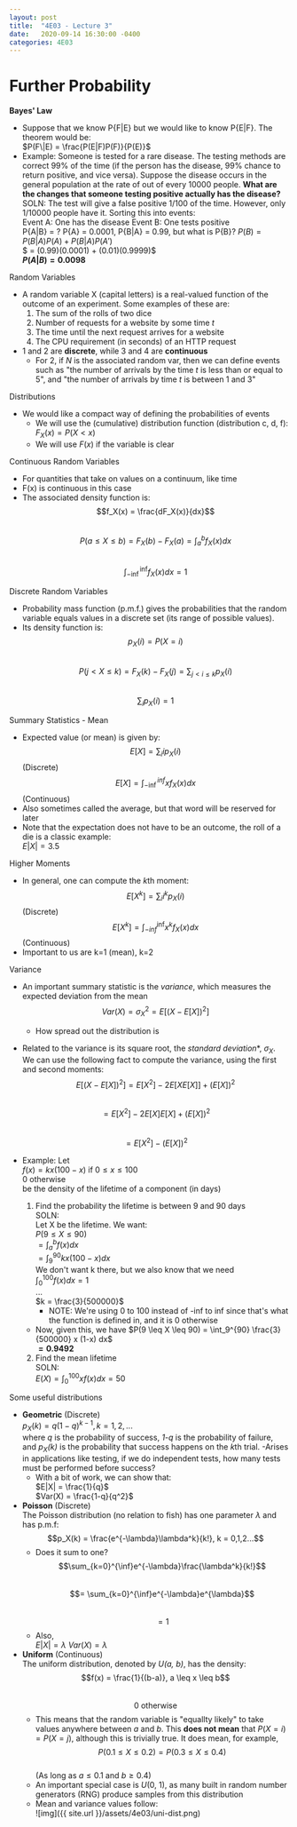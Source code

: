```yaml
---
layout: post
title:  "4E03 - Lecture 3"
date:   2020-09-14 16:30:00 -0400
categories: 4E03
---
```


Further Probability
===

**Bayes' Law**
- Suppose that we know P{F\|E} but we would like to know P{E\|F}. The theorem would be:  
$P(F\|E) = \frac{P(E|F)P(F)}{P(E)}$
- Example: Someone is tested for a rare disease. The testing methods are correct 99% of the time (if the person has the disease, 99% chance to return positive, and vice versa). Suppose the disease occurs in the general population at the rate of out of every 10000 people. **What are the changes that someone testing positive actually has the disease?**  
SOLN:
The test will give a false positive 1/100 of the time. However, only 1/10000 people have it. Sorting this into events:  
Event A: One has the disease
Event B: One tests positive  
P{A|B} = ?
P{A} = 0.0001, P{B|A} = 0.99, but what is P{B}?
$P(B) = P(B|A)P(A) + P(B|A)P(A')$  
$ = (0.99)(0.0001) + (0.01)(0.9999)$  
**$P(A|B) = 0.0098$**

Random Variables
- A random variable X (capital letters) is a real-valued function of the outcome of an experiment. Some examples of these are:
    1. The sum of the rolls of two dice
    2. Number of requests for a website by some time *t*
    3. The time until the next request arrives for a website
    4. The CPU requirement (in seconds) of an HTTP request
- 1 and 2 are **discrete**, while 3 and 4 are **continuous**
    - For 2, if *N* is the associated random var, then we can define events such as "the number of arrivals by the time *t* is less than or equal to 5", and "the number of arrivals by time *t* is between 1 and 3"

Distributions
- We would like a compact way of defining the probabilities of events
    - We will use the (cumulative) distribution function (distribution c, d, f):  
    $F_X(x) = P(X \lt x)$
    - We will use $F(x)$ if the variable is clear

Continuous Random Variables
- For quantities that take on values on a continuum, like time
- F(x) is continuous in this case
- The associated density function is:  
$$f_X(x) = \frac{dF_X(x)}{dx}$$  
$$P(a \leq X \leq b) = F_X(b) - F_X(a) = \int_a^b f_X(x) dx$$  
$$\int_{-\inf}^{\inf} f_X(x) dx = 1$$


Discrete Random Variables
- Probability mass function (p.m.f.) gives the probabilities that the random variable equals values in a discrete set (its range of possible values). 
- Its density function is:  
$$p_X(i) = P(X = i)$$  
$$P(j \lt X \leq k) = F_X(k) - F_X(j) = \sum_{j \lt i \leq k} p_X(i)$$  
$$\sum_i p_X(i) = 1$$

Summary Statistics - Mean
- Expected value (or mean) is given by:  
$$E[X] = \sum_i ip_X(i)$$ (Discrete)  
$$E[X] = \int_{-\inf}^{inf} xf_X(x) dx$$ (Continuous)
- Also sometimes called the average, but that word will be reserved for later
- Note that the expectation does not have to be an outcome, the roll of a die is a classic example:  
$E|X| = 3.5$

Higher Moments
- In general, one can compute the *k*th moment:  
$$E[X^k] = \sum_i i^k p_X(i)$$ (Discrete)  
$$E[X^k] = \int_{-inf}^{\inf} x^k f_X(x) dx$$ (Continuous)
- Important to us are k=1 (mean), k=2

Variance
- An important summary statistic is the *variance*, which measures the expected deviation from the mean  
$$Var(X) = \sigma^2_X = E[(X - E[X])^2]$$
    - How spread out the distribution is
- Related to the variance is its square root, the *standard deviation**, $\sigma_X$. We can use the following fact to compute the variance, using the first and second moments:  
$$E[(X - E[X])^2] = E[X^2] - 2E[XE[X]] + (E[X])^2$$  
$$= E[X^2] - 2E[X]E[X] + (E[X])^2$$  
$$= E[X^2] - (E[X])^2$$
- Example: Let  
$f(x) = kx(100 - x) \text{ if } 0 \leq x \leq 100$  
$0 \text{ otherwise}$  
be the density of the lifetime of a component (in days)
    1. Find the probability the lifetime is between 9 and 90 days  
    SOLN:  
    Let X be the lifetime. We want:  
    $P(9 \leq X \leq 90)$  
    $= \int_a^b f(x) dx$  
    $= \int_9^{90} kx(100 - x) dx$  
    We don't want k there, but we also know that we need  
    $\int_0^{100} f(x) dx = 1$  
    ...  
    $k = \frac{3}{500000}$  
        - NOTE: We're using 0 to 100 instead of -inf to inf since that's what the function is defined in, and it is 0 otherwise
    - Now, given this, we have 
    $P(9 \leq X \leq 90) = \int_9^{90} \frac{3}{500000} x (1-x) dx$  
    **$= 0.9492$**

    2. Find the mean lifetime  
    SOLN:  
    $E(X) = \int_0^{100} x f(x) dx = 50$

Some useful distributions

- **Geometric** (Discrete)  
$p_X(k) = q(1 - q)^{k-1}, k=1, 2, ...$  
where *q* is the probability of success, *1-q* is the probability of failure, and *p<sub>X</sub>(k)* is the probability that success happens on the *k*th trial. 
    -Arises in applications like testing, if we do independent tests, how many tests must be performed before success?
    - With a bit of work, we can show that:  
    $E|X| = \frac{1}{q}$  
    $Var(X) = \frac{1-q}{q^2}$
- **Poisson** (Discrete)  
The Poisson distribution (no relation to fish) has one parameter $\lambda$ and has p.m.f:  
$$p_X(k) = \frac{e^{-\lambda}\lambda^k}{k!}, k = 0,1,2...$$
    - Does it sum to one?  
    $$\sum_{k=0}^{\inf}e^{-\lambda}\frac{\lambda^k}{k!}$$  
    $$= \sum_{k=0}^{\inf}e^{-\lambda}e^{\lambda}$$  
    $$= 1$$
    - Also,  
    $E|X| = \lambda$ 
    $Var(X) = \lambda$
- **Uniform** (Continuous)  
The uniform distribution, denoted by *U(a, b)*, has the density:  
$$f(x) = \frac{1}{(b-a)}, a \leq x \leq b$$  
$$0 \text{ otherwise}$$  
    - This means that the random variable is "equallty likely" to take values anywhere between *a* and *b*. This **does not mean** that $P(X=i) = P(X=j)$, although this is trivially true. It does mean, for example,  
    $$P(0.1 \leq X \leq 0.2) = P(0.3 \leq X \leq 0.4)$$  
    (As long as $a \leq 0.1$ and $b \geq 0.4$)
    - An important special case is *U*(0, 1), as many built in random number generators (RNG) produce samples from this distribution
    - Mean and variance values follow:  
    ![img]({{ site.url }}/assets/4e03/uni-dist.png)
    